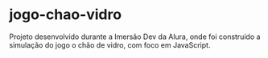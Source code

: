 # jogo-chao-vidro
Projeto desenvolvido durante a Imersão Dev da Alura, onde foi construído a simulação do jogo o chão de vidro, com foco em JavaScript.

